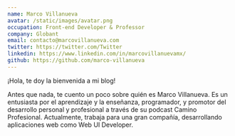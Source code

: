 ```yaml
---
name: Marco Villanueva
avatar: /static/images/avatar.png
occupation: Front-end Developer & Professor 
company: Globant
email: contacto@marcovillanueva.com
twitter: https://twitter.com/Twitter
linkedin: https://www.linkedin.com/in/marcovillanuevamx/
github: https://github.com/marco-villanueva
---
```


¡Hola, te doy la bienvenida a mi blog!

Antes que nada, te cuento un poco sobre quién es Marco Villanueva. Es un entusiasta por el aprendizaje y la enseñanza, programador, y promotor del desarrollo personal y profesional a través de su podcast Camino Profesional. Actualmente, trabaja para una gran compañía, desarrollando aplicaciones web como Web UI Developer.
